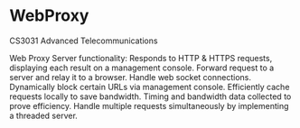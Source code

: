 # WebProxy
CS3031 Advanced Telecommunications

Web Proxy Server functionality:
Responds to HTTP & HTTPS requests, displaying each result on a management console. Forward request to a server and relay it to a browser.
Handle web socket connections.
Dynamically block certain URLs via management console.
Efficiently cache requests locally to save bandwidth. Timing and bandwidth data collected to prove efficiency.
Handle multiple requests simultaneously by implementing a threaded server.
